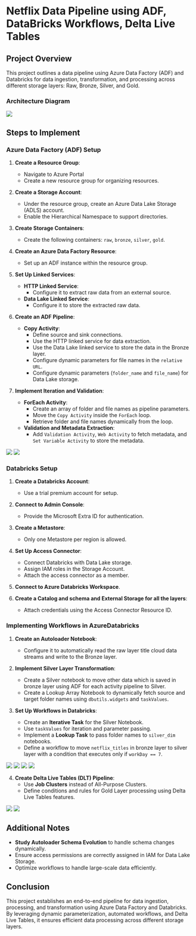 # Netflix Data Pipeline using ADF, DataBricks Workflows, Delta Live Tables 

## Project Overview
This project outlines a data pipeline using Azure Data Factory (ADF) and Databricks for data ingestion, transformation, and processing across different storage layers: Raw, Bronze, Silver, and Gold.

### Architecture Diagram

<img src="Diagarams_and_Workflows/architecture.png">

## Steps to Implement

### Azure Data Factory (ADF) Setup
1. **Create a Resource Group**:
   - Navigate to Azure Portal
   - Create a new resource group for organizing resources.

2. **Create a Storage Account**:
   - Under the resource group, create an Azure Data Lake Storage (ADLS) account.
   - Enable the Hierarchical Namespace to support directories.

3. **Create Storage Containers**:
   - Create the following containers: `raw`, `bronze`, `silver`, `gold`.

4. **Create an Azure Data Factory Resource**:
   - Set up an ADF instance within the resource group.

5. **Set Up Linked Services**:
   - **HTTP Linked Service**:
     - Configure it to extract raw data from an external source.
   - **Data Lake Linked Service**:
     - Configure it to store the extracted raw data.

6. **Create an ADF Pipeline**:
   - **Copy Activity**:
     - Define source and sink connections.
     - Use the HTTP linked service for data extraction.
     - Use the Data Lake linked service to store the data in the Bronze layer.
     - Configure dynamic parameters for file names in the `relative URL`.
     - Configure dynamic parameters (`folder_name` and `file_name`) for Data Lake storage.
   
7. **Implement Iteration and Validation**:
   - **ForEach Activity**:
     - Create an array of folder and file names as pipeline parameters.
     - Move the `Copy Activity` inside the `ForEach` loop.
     - Retrieve folder and file names dynamically from the loop.
   - **Validation and Metadata Extraction**:
     - Add `Validation Activity`, `Web Activity` to fetch metadata, and `Set Variable Activity` to store the metadata.

<img src="Diagarams_and_Workflows/1_ADF.png">

<img src="Diagarams_and_Workflows/1.1_ADF.png">

### Databricks Setup
1. **Create a Databricks Account**:
   - Use a trial premium account for setup.

2. **Connect to Admin Console**:
   - Provide the Microsoft Extra ID for authentication.

3. **Create a Metastore**:
   - Only one Metastore per region is allowed.

4. **Set Up Access Connector**:
   - Connect Databricks with Data Lake storage.
   - Assign IAM roles in the Storage Account.
   - Attach the access connector as a member.

5. **Connect to Azure Databricks Workspace**.

6. **Create a Catalog and schema and External Storage for all the layers**:
   - Attach credentials using the Access Connector Resource ID.



### Implementing Workflows in AzureDatabricks
1. **Create an Autoloader Notebook**:
   - Configure it to automatically read the raw layer title cloud data streams and write to the Bronze layer.

2. **Implement Silver Layer Transformation**:
   - Create a Silver notebook to move other data which is saved in bronze layer using ADF for each activity pipeline to Silver.
   - Create a Lookup Array Notebook to dynamically fetch source and target folder names using `dbutils.widgets` and `taskValues`.

3. **Set Up Workflows in Databricks**:
   - Create an **Iterative Task** for the Silver Notebook.
   - Use `taskValues` for iteration and parameter passing.
   - Implement a **Lookup Task** to pass folder names to `silver_dim` notebooks.
   - Define a workflow to move `netflix_titles` in bronze layer to silver layer with a condition that executes only if `workDay == 7`.

<img src="Diagarams_and_Workflows/2.1_Silver_dim_workflow.png">


<img src="Diagarams_and_Workflows/2.2_Silver_titles_workflow.png">


<img src="Diagarams_and_Workflows/2.3_workflow_runs.png">


<img src="Diagarams_and_Workflows/2.4_workflow_runs.png">



4. **Create Delta Live Tables (DLT) Pipeline**:
   - Use **Job Clusters** instead of All-Purpose Clusters.
   - Define conditions and rules for Gold Layer processing using Delta Live Tables features.

<img src="Diagarams_and_Workflows/3.1_Delta_live_table.png">


<img src="Diagarams_and_Workflows/3.2_Delta_Live_Tables.png">

## Additional Notes
- **Study Autoloader Schema Evolution** to handle schema changes dynamically.
- Ensure access permissions are correctly assigned in IAM for Data Lake Storage.
- Optimize workflows to handle large-scale data efficiently.

## Conclusion
This project establishes an end-to-end pipeline for data ingestion, processing, and transformation using Azure Data Factory and Databricks. By leveraging dynamic parameterization, automated workflows, and Delta Live Tables, it ensures efficient data processing across different storage layers.

